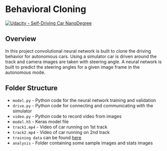 # **Behavioral Cloning** 
[![Udacity - Self-Driving Car NanoDegree](https://s3.amazonaws.com/udacity-sdc/github/shield-carnd.svg)](http://www.udacity.com/drive)

Overview
---
In this project convolutional neural network is built to clone the driving behavior for autonomous cars. Using a simulator car is driven around the track and camera images are taken with steering angle. A neural network is built to predict the steering angles for a given image frame in the autonomous mode.

Folder Structure
---
* `model.py` - Python code for the neural network training and validation
* `drive.py` - Python code for connecting and communicating with the simulator
* `video.py` - Python code to record video from images
* `model.h5` - Keras model file
* `track1.mp4` - Video of car running on 1st track
* `track2.mp4` - Video of car running on 2nd track
* `training data` can be found [here](https://drive.google.com/file/d/1VCiQd__1LA5zdQ4TkxofbDKCO9OILa7x/view?usp=sharing) 
* `analysis` - Folder containing some sample images and stats images